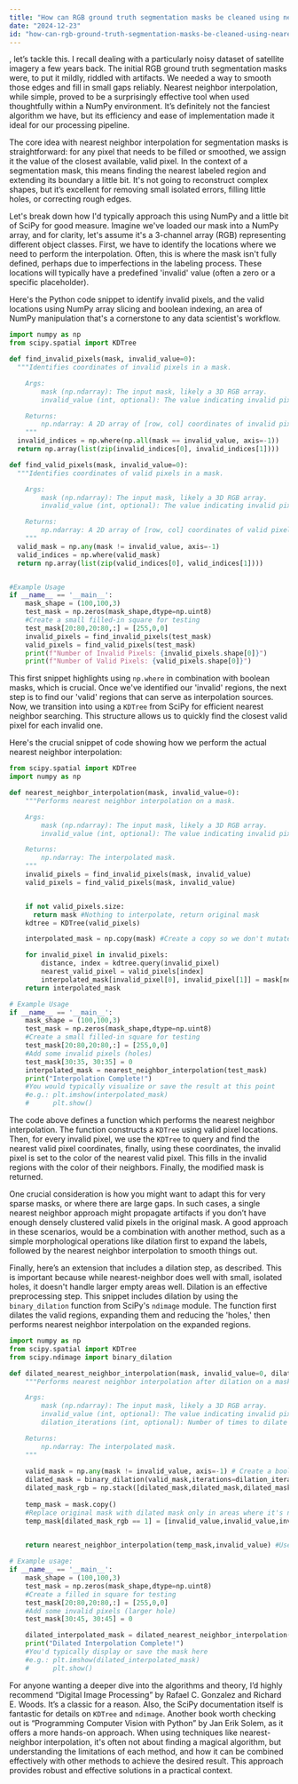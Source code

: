 ```yaml
---
title: "How can RGB ground truth segmentation masks be cleaned using nearest neighbor interpolation in Python NumPy?"
date: "2024-12-23"
id: "how-can-rgb-ground-truth-segmentation-masks-be-cleaned-using-nearest-neighbor-interpolation-in-python-numpy"
---
```


, let’s tackle this. I recall dealing with a particularly noisy dataset of satellite imagery a few years back. The initial RGB ground truth segmentation masks were, to put it mildly, riddled with artifacts. We needed a way to smooth those edges and fill in small gaps reliably. Nearest neighbor interpolation, while simple, proved to be a surprisingly effective tool when used thoughtfully within a NumPy environment. It’s definitely not the fanciest algorithm we have, but its efficiency and ease of implementation made it ideal for our processing pipeline.

The core idea with nearest neighbor interpolation for segmentation masks is straightforward: for any pixel that needs to be filled or smoothed, we assign it the value of the closest available, valid pixel. In the context of a segmentation mask, this means finding the nearest labeled region and extending its boundary a little bit. It's not going to reconstruct complex shapes, but it’s excellent for removing small isolated errors, filling little holes, or correcting rough edges.

Let's break down how I'd typically approach this using NumPy and a little bit of SciPy for good measure. Imagine we've loaded our mask into a NumPy array, and for clarity, let's assume it's a 3-channel array (RGB) representing different object classes. First, we have to identify the locations where we need to perform the interpolation. Often, this is where the mask isn't fully defined, perhaps due to imperfections in the labeling process. These locations will typically have a predefined 'invalid' value (often a zero or a specific placeholder).

Here's the Python code snippet to identify invalid pixels, and the valid locations using NumPy array slicing and boolean indexing, an area of NumPy manipulation that's a cornerstone to any data scientist's workflow.

```python
import numpy as np
from scipy.spatial import KDTree

def find_invalid_pixels(mask, invalid_value=0):
  """Identifies coordinates of invalid pixels in a mask.

    Args:
        mask (np.ndarray): The input mask, likely a 3D RGB array.
        invalid_value (int, optional): The value indicating invalid pixels. Defaults to 0.

    Returns:
        np.ndarray: A 2D array of [row, col] coordinates of invalid pixels.
    """
  invalid_indices = np.where(np.all(mask == invalid_value, axis=-1))
  return np.array(list(zip(invalid_indices[0], invalid_indices[1])))

def find_valid_pixels(mask, invalid_value=0):
  """Identifies coordinates of valid pixels in a mask.

    Args:
        mask (np.ndarray): The input mask, likely a 3D RGB array.
        invalid_value (int, optional): The value indicating invalid pixels. Defaults to 0.

    Returns:
        np.ndarray: A 2D array of [row, col] coordinates of valid pixels.
    """
  valid_mask = np.any(mask != invalid_value, axis=-1)
  valid_indices = np.where(valid_mask)
  return np.array(list(zip(valid_indices[0], valid_indices[1])))


#Example Usage
if __name__ == '__main__':
    mask_shape = (100,100,3)
    test_mask = np.zeros(mask_shape,dtype=np.uint8)
    #Create a small filled-in square for testing
    test_mask[20:80,20:80,:] = [255,0,0]
    invalid_pixels = find_invalid_pixels(test_mask)
    valid_pixels = find_valid_pixels(test_mask)
    print(f"Number of Invalid Pixels: {invalid_pixels.shape[0]}")
    print(f"Number of Valid Pixels: {valid_pixels.shape[0]}")

```

This first snippet highlights using `np.where` in combination with boolean masks, which is crucial. Once we've identified our 'invalid' regions, the next step is to find our 'valid' regions that can serve as interpolation sources. Now, we transition into using a `KDTree` from SciPy for efficient nearest neighbor searching. This structure allows us to quickly find the closest valid pixel for each invalid one.

Here's the crucial snippet of code showing how we perform the actual nearest neighbor interpolation:

```python
from scipy.spatial import KDTree
import numpy as np

def nearest_neighbor_interpolation(mask, invalid_value=0):
    """Performs nearest neighbor interpolation on a mask.

    Args:
        mask (np.ndarray): The input mask, likely a 3D RGB array.
        invalid_value (int, optional): The value indicating invalid pixels. Defaults to 0.

    Returns:
        np.ndarray: The interpolated mask.
    """
    invalid_pixels = find_invalid_pixels(mask, invalid_value)
    valid_pixels = find_valid_pixels(mask, invalid_value)


    if not valid_pixels.size:
      return mask #Nothing to interpolate, return original mask
    kdtree = KDTree(valid_pixels)

    interpolated_mask = np.copy(mask) #Create a copy so we don't mutate original

    for invalid_pixel in invalid_pixels:
        distance, index = kdtree.query(invalid_pixel)
        nearest_valid_pixel = valid_pixels[index]
        interpolated_mask[invalid_pixel[0], invalid_pixel[1]] = mask[nearest_valid_pixel[0], nearest_valid_pixel[1]]
    return interpolated_mask

# Example Usage
if __name__ == '__main__':
    mask_shape = (100,100,3)
    test_mask = np.zeros(mask_shape,dtype=np.uint8)
    #Create a small filled-in square for testing
    test_mask[20:80,20:80,:] = [255,0,0]
    #Add some invalid pixels (holes)
    test_mask[30:35, 30:35] = 0
    interpolated_mask = nearest_neighbor_interpolation(test_mask)
    print("Interpolation Complete!")
    #You would typically visualize or save the result at this point
    #e.g.: plt.imshow(interpolated_mask)
    #      plt.show()
```

The code above defines a function which performs the nearest neighbor interpolation.  The function constructs a `KDTree` using valid pixel locations. Then, for every invalid pixel, we use the `KDTree` to query and find the nearest valid pixel coordinates, finally, using these coordinates, the invalid pixel is set to the color of the nearest valid pixel. This fills in the invalid regions with the color of their neighbors.  Finally, the modified mask is returned.

One crucial consideration is how you might want to adapt this for very sparse masks, or where there are large gaps. In such cases, a single nearest neighbor approach might propagate artifacts if you don’t have enough densely clustered valid pixels in the original mask. A good approach in these scenarios, would be a combination with another method, such as a simple morphological operations like dilation first to expand the labels, followed by the nearest neighbor interpolation to smooth things out.

Finally, here’s an extension that includes a dilation step, as described.  This is important because while nearest-neighbor does well with small, isolated holes, it doesn't handle larger empty areas well. Dilation is an effective preprocessing step. This snippet includes dilation by using the `binary_dilation` function from SciPy's `ndimage` module. The function first dilates the valid regions, expanding them and reducing the 'holes,' then performs nearest neighbor interpolation on the expanded regions.

```python
import numpy as np
from scipy.spatial import KDTree
from scipy.ndimage import binary_dilation

def dilated_nearest_neighbor_interpolation(mask, invalid_value=0, dilation_iterations=2):
    """Performs nearest neighbor interpolation after dilation on a mask.

    Args:
        mask (np.ndarray): The input mask, likely a 3D RGB array.
        invalid_value (int, optional): The value indicating invalid pixels. Defaults to 0.
        dilation_iterations (int, optional): Number of times to dilate the mask

    Returns:
        np.ndarray: The interpolated mask.
    """
    
    valid_mask = np.any(mask != invalid_value, axis=-1) # Create a boolean mask of valid pixels
    dilated_mask = binary_dilation(valid_mask,iterations=dilation_iterations).astype(np.uint8)
    dilated_mask_rgb = np.stack([dilated_mask,dilated_mask,dilated_mask], axis=-1) #Stack to make into 3D RGB equivalent
    
    temp_mask = mask.copy()
    #Replace original mask with dilated mask only in areas where it's newly valid.
    temp_mask[dilated_mask_rgb == 1] = [invalid_value,invalid_value,invalid_value]
    

    return nearest_neighbor_interpolation(temp_mask,invalid_value) #Use our existing interpolation on the dilated areas.

# Example usage:
if __name__ == '__main__':
    mask_shape = (100,100,3)
    test_mask = np.zeros(mask_shape,dtype=np.uint8)
    #Create a filled in square for testing
    test_mask[20:80,20:80,:] = [255,0,0]
    #Add some invalid pixels (larger hole)
    test_mask[30:45, 30:45] = 0

    dilated_interpolated_mask = dilated_nearest_neighbor_interpolation(test_mask)
    print("Dilated Interpolation Complete!")
    #You'd typically display or save the mask here
    #e.g.: plt.imshow(dilated_interpolated_mask)
    #      plt.show()
```

For anyone wanting a deeper dive into the algorithms and theory, I’d highly recommend “Digital Image Processing” by Rafael C. Gonzalez and Richard E. Woods. It’s a classic for a reason. Also, the SciPy documentation itself is fantastic for details on `KDTree` and `ndimage`. Another book worth checking out is “Programming Computer Vision with Python” by Jan Erik Solem, as it offers a more hands-on approach. When using techniques like nearest-neighbor interpolation, it's often not about finding a magical algorithm, but understanding the limitations of each method, and how it can be combined effectively with other methods to achieve the desired result. This approach provides robust and effective solutions in a practical context.
